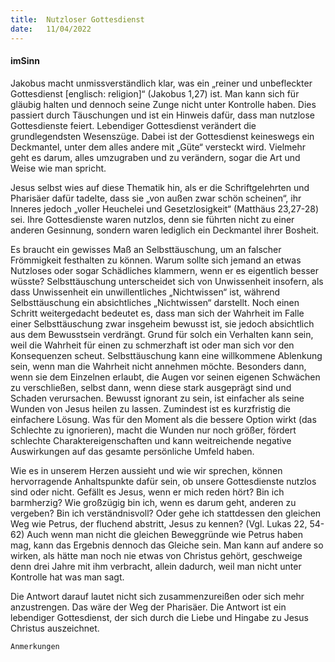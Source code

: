 ```yaml
---
title:  Nutzloser Gottesdienst
date:   11/04/2022
---
```


#### imSinn

Jakobus macht unmissverständlich klar, was ein „reiner und unbefleckter Gottesdienst [englisch: religion]“ (Jakobus 1,27) ist. Man kann sich für gläubig halten und dennoch seine Zunge nicht unter Kontrolle haben. Dies passiert durch Täuschungen und ist ein Hinweis dafür, dass man nutzlose Gottesdienste feiert. Lebendiger Gottesdienst verändert die grundlegendsten Wesenszüge. Dabei ist der Gottesdienst keineswegs ein Deckmantel, unter dem alles andere mit „Güte“ versteckt wird. Vielmehr geht es darum, alles umzugraben und zu verändern, sogar die Art und Weise wie man spricht.

Jesus selbst wies auf diese Thematik hin, als er die Schriftgelehrten und Pharisäer dafür tadelte, dass sie „von außen zwar schön scheinen“, ihr Inneres jedoch „voller Heuchelei und Gesetzlosigkeit“ (Matthäus 23,27-28) sei. Ihre Gottesdienste waren nutzlos, denn sie führten nicht zu einer anderen Gesinnung, sondern waren lediglich ein Deckmantel ihrer Bosheit.

Es braucht ein gewisses Maß an Selbsttäuschung, um an falscher Frömmigkeit festhalten zu können. Warum sollte sich jemand an etwas Nutzloses oder sogar Schädliches klammern, wenn er es eigentlich besser wüsste? Selbsttäuschung unterscheidet sich von Unwissenheit insofern, als dass Unwissenheit ein unwillentliches „Nichtwissen“ ist, während Selbsttäuschung ein absichtliches „Nichtwissen“ darstellt. Noch einen Schritt weitergedacht bedeutet es, dass man sich der Wahrheit im Falle einer Selbsttäuschung zwar insgeheim bewusst ist, sie jedoch absichtlich aus dem Bewusstsein verdrängt. Grund für solch ein Verhalten kann sein, weil die Wahrheit für einen zu schmerzhaft ist oder man sich vor den Konsequenzen scheut. Selbsttäuschung kann eine willkommene Ablenkung sein, wenn man die Wahrheit nicht annehmen möchte. Besonders dann, wenn sie dem Einzelnen erlaubt, die Augen vor seinen eigenen Schwächen zu verschließen, selbst dann, wenn diese stark ausgeprägt sind und Schaden verursachen. Bewusst ignorant zu sein, ist einfacher als seine Wunden von Jesus heilen zu lassen. Zumindest ist es kurzfristig die einfachere Lösung. Was für den Moment als die bessere Option wirkt (das Schlechte zu ignorieren), macht die Wunden nur noch größer, fördert schlechte Charaktereigenschaften und kann weitreichende negative Auswirkungen auf das gesamte persönliche Umfeld haben.

Wie es in unserem Herzen aussieht und wie wir sprechen, können hervorragende Anhaltspunkte dafür sein, ob unsere Gottesdienste nutzlos sind oder nicht. Gefällt es Jesus, wenn er mich reden hört? Bin ich barmherzig? Wie großzügig bin ich, wenn es darum geht, anderen zu vergeben? Bin ich verständnisvoll? Oder gehe ich stattdessen den gleichen Weg wie Petrus, der fluchend abstritt, Jesus zu kennen? (Vgl. Lukas 22, 54-62) Auch wenn man nicht die gleichen Beweggründe wie Petrus haben mag, kann das Ergebnis dennoch das Gleiche sein. Man kann auf andere so wirken, als hätte man noch nie etwas von Christus gehört, geschweige denn drei Jahre mit ihm verbracht, allein dadurch, weil man nicht unter Kontrolle hat was man sagt.

Die Antwort darauf lautet nicht sich zusammenzureißen oder sich mehr anzustrengen. Das wäre der Weg der Pharisäer. Die Antwort ist ein lebendiger Gottesdienst, der sich durch die Liebe und Hingabe zu Jesus Christus auszeichnet.


`Anmerkungen`
